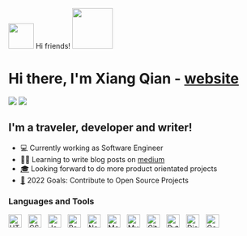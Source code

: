 <img src="https://media.giphy.com/media/hvRJCLFzcasrR4ia7z/giphy.gif" width="50"> Hi friends! <img src="https://i.pinimg.com/originals/8a/a4/59/8aa4595fb24b6ed585dddac4622b2445.gif" width="80">
# Hi there, I'm Xiang Qian - [website](https://ongxiangqian.com/) 

<a href="https://www.linkedin.com/in/ong-xiang-qian/"><img src="https://img.shields.io/badge/-OngXiangQian-blue?style=flat-square&logo=Linkedin&logoColor=white&link=https://www.linkedin.com/in/ong-xiang-qian//"></a> 
<a href="https://github.com/Oxiang"><img src="https://img.shields.io/github/followers/Oxiang?label=follow&style=social"></a>
## I'm a traveler, developer and writer!

- 💻 Currently working as Software Engineer 
- ✍🏻 Learning to write blog posts on [medium](https://medium.com/@xiangqianong)
- [🎓](https://emojipedia.org/graduation-cap/) Looking forward to do more product orientated projects
- [👯](https://emojipedia.org/people-with-bunny-ears/) 2022 Goals: Contribute to Open Source Projects

### Languages and Tools

<img align="left" alt="HTML5" width="26px" src="https://cdn.jsdelivr.net/gh/devicons/devicon/icons/html5/html5-original.svg" style="padding-right:10px;" />
<img align="left" alt="CSS3" width="26px" src="https://cdn.jsdelivr.net/gh/devicons/devicon/icons/css3/css3-original.svg" style="padding-right:10px;" />
<img align="left" alt="JavaScript" width="26px" src="https://cdn.jsdelivr.net/gh/devicons/devicon/icons/javascript/javascript-original.svg" style="padding-right:10px;" />
<img align="left" alt="React" width="26px" src="https://cdn.jsdelivr.net/gh/devicons/devicon/icons/react/react-original.svg" style="padding-right:10px;" />
<img align="left" alt="Node.js" width="26px" src="https://cdn.jsdelivr.net/gh/devicons/devicon/icons/nodejs/nodejs-original.svg" style="padding-right:10px;" />
<img align="left" alt="MongoDB" width="26px" src="https://cdn.jsdelivr.net/gh/devicons/devicon/icons/mongodb/mongodb-original.svg" style="padding-right:10px;" />
<img align="left" alt="MySQL" width="26px" src="https://cdn.jsdelivr.net/gh/devicons/devicon/icons/mysql/mysql-original.svg" style="padding-right:10px;" />
<img align="left" alt="Git" width="26px" src="https://cdn.jsdelivr.net/gh/devicons/devicon/icons/git/git-original.svg" style="padding-right:10px;" />
<img align="left" alt="Python" width="26px" src="https://img.icons8.com/color/144/000000/python--v1.png" style="padding-right:10px;" />
<img align="left" alt="Django" width="26px" src="https://cdn.jsdelivr.net/npm/simple-icons@3.13.0/icons/django.svg" style="padding-right:10px;" />
<img align="left" alt="Golang" width="26px" src="https://go.dev/blog/go-brand/Go-Logo/SVG/Go-Logo_LightBlue.svg" style="padding-right:10px;" />
